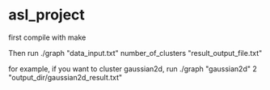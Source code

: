 # asl_project

first compile with make

Then run ./graph  "data_input.txt" number_of_clusters "result_output_file.txt"

for example, if you want to cluster gaussian2d, run
./graph "gaussian2d" 2 "output_dir/gaussian2d_result.txt"

### 
